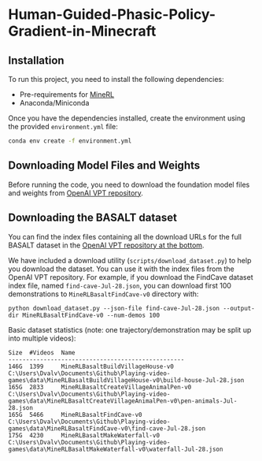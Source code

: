 # Human-Guided-Phasic-Policy-Gradient-in-Minecraft

## Installation

To run this project, you need to install the following dependencies:

- Pre-requirements for [MineRL](https://minerl.readthedocs.io/en/v1.0.0/tutorials/index.html)
- Anaconda/Miniconda

Once you have the dependencies installed, create the environment using the provided `environment.yml` file:

```bash
conda env create -f environment.yml
```

## Downloading Model Files and Weights
Before running the code, you need to download the foundation model files and weights from [OpenAI VPT repository](https://github.com/openai/Video-Pre-Training).

## Downloading the BASALT dataset

You can find the index files containing all the download URLs for the full BASALT dataset in the [OpenAI VPT repository at the bottom](https://github.com/openai/Video-Pre-Training#basalt-2022-dataset).

We have included a download utility (`scripts/download_dataset.py`) to help you download the dataset. You can use it with the index files from the OpenAI VPT repository. For example, if you download the FindCave dataset index file, named `find-cave-Jul-28.json`, you can download first 100 demonstrations to `MineRLBasaltFindCave-v0` directory with:

```
python download_dataset.py --json-file find-cave-Jul-28.json --output-dir MineRLBasaltFindCave-v0 --num-demos 100
```

Basic dataset statistics (note: one trajectory/demonstration may be split up into multiple videos):

```
Size  #Videos  Name
--------------------------------------------------
146G  1399     MineRLBasaltBuildVillageHouse-v0 C:\Users\Dvalv\Documents\Github\Playing-video-games\data\MineRLBasaltBuildVillageHouse-v0\build-house-Jul-28.json
165G  2833     MineRLBasaltCreateVillageAnimalPen-v0 C:\Users\Dvalv\Documents\Github\Playing-video-games\data\MineRLBasaltCreateVillageAnimalPen-v0\pen-animals-Jul-28.json
165G  5466     MineRLBasaltFindCave-v0
C:\Users\Dvalv\Documents\Github\Playing-video-games\data\MineRLBasaltFindCave-v0\find-cave-Jul-28.json
175G  4230     MineRLBasaltMakeWaterfall-v0
C:\Users\Dvalv\Documents\Github\Playing-video-games\data\MineRLBasaltMakeWaterfall-v0\waterfall-Jul-28.json
```

